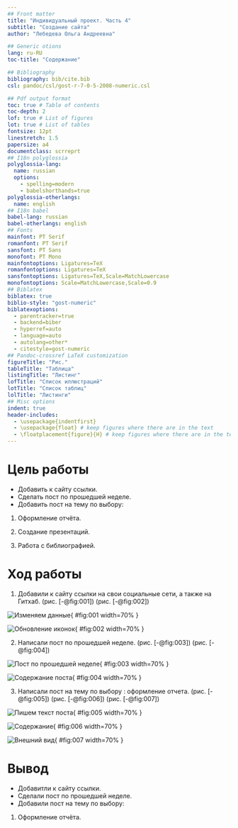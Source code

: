 ```yaml
---
## Front matter
title: "Индивидуальный проект. Часть 4"
subtitle: "Создание сайта"
author: "Лебедева Ольга Андреевна"

## Generic otions
lang: ru-RU
toc-title: "Содержание"

## Bibliography
bibliography: bib/cite.bib
csl: pandoc/csl/gost-r-7-0-5-2008-numeric.csl

## Pdf output format
toc: true # Table of contents
toc-depth: 2
lof: true # List of figures
lot: true # List of tables
fontsize: 12pt
linestretch: 1.5
papersize: a4
documentclass: scrreprt
## I18n polyglossia
polyglossia-lang:
  name: russian
  options:
	- spelling=modern
	- babelshorthands=true
polyglossia-otherlangs:
  name: english
## I18n babel
babel-lang: russian
babel-otherlangs: english
## Fonts
mainfont: PT Serif
romanfont: PT Serif
sansfont: PT Sans
monofont: PT Mono
mainfontoptions: Ligatures=TeX
romanfontoptions: Ligatures=TeX
sansfontoptions: Ligatures=TeX,Scale=MatchLowercase
monofontoptions: Scale=MatchLowercase,Scale=0.9
## Biblatex
biblatex: true
biblio-style: "gost-numeric"
biblatexoptions:
  - parentracker=true
  - backend=biber
  - hyperref=auto
  - language=auto
  - autolang=other*
  - citestyle=gost-numeric
## Pandoc-crossref LaTeX customization
figureTitle: "Рис."
tableTitle: "Таблица"
listingTitle: "Листинг"
lofTitle: "Список иллюстраций"
lotTitle: "Список таблиц"
lolTitle: "Листинги"
## Misc options
indent: true
header-includes:
  - \usepackage{indentfirst}
  - \usepackage{float} # keep figures where there are in the text
  - \floatplacement{figure}{H} # keep figures where there are in the text
---
```


# Цель работы

- Добавить к сайту ссылки.
- Сделать пост по прошедшей неделе.
- Добавить пост на тему по выбору:

1. Оформление отчёта.

2. Создание презентаций.

3. Работа с библиографией.

# Ход работы

1. Добавили к сайту ссылки на свои социальные сети, а также на Гитхаб. (рис. [-@fig:001]) (рис. [-@fig:002]) 

![Изменяем данные](1.png){ #fig:001 width=70% }

![Обновление иконок](2.png){ #fig:002 width=70% }

2. Написали пост по прошедшей неделе. (рис. [-@fig:003]) (рис. [-@fig:004]) 

![Пост по прошедшей неделе](3.png){ #fig:003 width=70% }

![Содержание поста](4.png){ #fig:004 width=70% }

3. Написали пост на тему по выбору : оформление отчета. (рис. [-@fig:005]) (рис. [-@fig:006]) (рис. [-@fig:007]) 

![Пишем текст поста](5.png){ #fig:005 width=70% }

![Содержание](6.png){ #fig:006 width=70% }

![Внешний вид](7.png){ #fig:007 width=70% }

# Вывод

- Добавитли к сайту ссылки.
- Сделали пост по прошедшей неделе.
- Добавили пост на тему по выбору:

1. Оформление отчёта.


